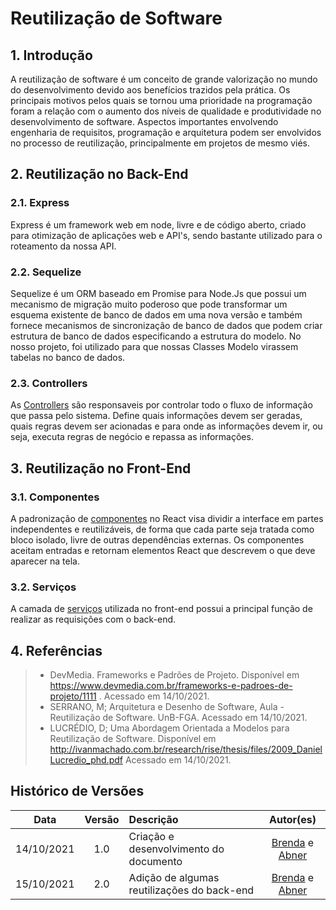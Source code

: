 # Reutilização de Software

## 1. Introdução

A reutilização de software é um conceito de grande valorização no mundo do desenvolvimento devido aos benefícios trazidos pela prática. Os principais motivos pelos quais se tornou uma prioridade na programação foram a relação com o aumento dos níveis de qualidade e produtividade no desenvolvimento de software. Aspectos importantes envolvendo engenharia de requisitos, programação e arquitetura podem ser envolvidos no processo de reutilização, principalmente em projetos de mesmo viés.

## 2. Reutilização no Back-End

### 2.1. Express

Express é um framework web em node, livre e de código aberto, criado para otimização de aplicações web e API's, sendo bastante utilizado para o roteamento da nossa API.

### 2.2. Sequelize

Sequelize é um ORM baseado em Promise para Node.Js que possui um mecanismo de migração muito poderoso que pode transformar um esquema existente de banco de dados em uma nova versão e também fornece mecanismos de sincronização de banco de dados que podem criar estrutura de banco de dados especificando a estrutura do modelo. No nosso projeto, foi utilizado para que nossas Classes Modelo virassem tabelas no banco de dados.

### 2.3. Controllers

As [Controllers](https://github.com/UnBArqDsw2021-1/2021.1_G02_TaNaMesa_Order_Service/tree/development/src/controllers) são responsaveis por controlar todo o fluxo de informação que passa pelo sistema. Define quais informações devem ser geradas, quais regras devem ser acionadas e para onde as informações devem ir, ou seja, executa regras de negócio e repassa as informações.

## 3. Reutilização no Front-End

### 3.1. Componentes

A padronização de [componentes](https://github.com/UnBArqDsw2021-1/2021.1_G02_TaNaMesa_Frontend/tree/develop/frontend/src/components) no React visa dividir a interface em partes independentes e reutilizáveis, de forma que cada parte seja tratada como bloco isolado, livre de outras dependências externas. Os componentes aceitam entradas e retornam elementos React que descrevem o que deve aparecer na tela.

### 3.2. Serviços

A camada de [serviços](https://github.com/UnBArqDsw2021-1/2021.1_G02_TaNaMesa_Frontend/tree/develop/frontend/src/services) utilizada no front-end possui a principal função de realizar as requisições com o back-end.

## 4. Referências

> - DevMedia. Frameworks e Padrões de Projeto. Disponível em https://www.devmedia.com.br/frameworks-e-padroes-de-projeto/1111 . Acessado em 14/10/2021.
> - SERRANO, M; Arquitetura e Desenho de Software, Aula - Reutilização de Software. UnB-FGA. Acessado em 14/10/2021.
> - LUCRÉDIO, D; Uma Abordagem Orientada a Modelos para Reutilização de Software. Disponível em http://ivanmachado.com.br/research/rise/thesis/files/2009_DanielLucredio_phd.pdf Acessado em 14/10/2021.

## Histórico de Versões

|    Data    | Versão | Descrição                                   |                                     Autor(es)                                     |
| :--------: | :----: | :------------------------------------------ | :-------------------------------------------------------------------------------: |
| 14/10/2021 |  1.0   | Criação e desenvolvimento do documento      | [Brenda](https://github.com/brendavsantos) e [Abner](https://github.com/abner423) |
| 15/10/2021 |  2.0   | Adição de algumas reutilizações do back-end | [Brenda](https://github.com/brendavsantos) e [Abner](https://github.com/abner423) |
